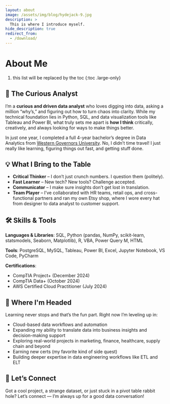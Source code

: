 ```yaml
---
layout: about
image: /assets/img/blog/hydejack-9.jpg
description: >
  This is where I introduce myself. 
hide_description: true
redirect_from:
  - /download/
---
```


# About Me

1. this list will be replaced by the toc
{:toc .large-only}

<!--author-->


## 🚀 The Curious Analyst

I’m a **curious and driven data analyst** who loves digging into data, asking a million “why’s,” and figuring out how to turn chaos into clarity. While my technical foundation lies in Python, SQL, and data visualization tools like Tableau and Power BI, what truly sets me apart is **how I think** critically, creatively, and always looking for ways to make things better.

In just one year, I completed a full 4-year bachelor’s degree in Data Analytics from [Western Governors University](https://www.wgu.edu/). No, I didn’t time travel! I just really like learning, figuring things out fast, and getting stuff done. 


## 💡 What I Bring to the Table

- **Critical Thinker** – I don’t just crunch numbers. I question them (politely).
- **Fast Learner** – New tech? New tools? Challenge accepted.
- **Communicator** – I make sure insights don’t get lost in translation.
- **Team Player** – I’ve collaborated with HR teams, retail ops, and cross-functional partners and ran my own Etsy shop, where I wore every hat from designer to data analyst to customer support.


## 🛠️ Skills & Tools

**Languages & Libraries**: SQL, Python (pandas, NumPy, scikit-learn, statsmodels, Seaborn, Matplotlib), R, VBA, Power Query M, HTML  

**Tools**: PostgreSQL, MySQL, Tableau, Power BI, Excel, Jupyter Notebook, VS Code, PyCharm  

**Certifications**:
- CompTIA Project+ (December 2024)
- CompTIA Data+ (October 2024)
- AWS Certified Cloud Practitioner (July 2024)


## 🌱 Where I'm Headed

Learning never stops and that’s the fun part. Right now I’m leveling up in:

- Cloud-based data workflows and automation
- Expanding my ability to translate data into business insights and decision-making support
- Exploring real-world projects in marketing, finance, healthcare, supply chain and beyond
- Earning new certs (my favorite kind of side quest)
- Building deeper expertise in data engineering workflows like ETL and ELT


## 🤝 Let’s Connect

Got a cool project, a strange dataset, or just stuck in a pivot table rabbit hole? Let’s connect — I’m always up for a good data conversation!

[<i class="icon-github"></i>](https://github.com/nvu01)  
[<i class="icon-linkedin2"></i>](https://www.linkedin.com/in/ngan-vu-719896328/)